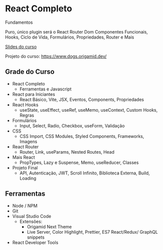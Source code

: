 # React Completo
Fundamentos

Puro, único plugin será o React Router Dom
Componentes Funcionais, Hooks, Ciclo de Vida, Formulários, Propriedades, Router e Mais

[Slides do curso](https://www.origamid.com/slide/react-completo/#/0101-o-curso/1)

Projeto do curso: https://www.dogs.origamid.dev/

## Grade do Curso
* React Completo
  * Ferramentas e Javascript
* React para Iniciantes
  * React Básico, Vite, JSX, Eventos, Components, Propriedades
* React Hooks
  * useState, useEffect, useRef, useMemo, useContext, Custom Hooks, Regras
* Formulários
  * Input, Select, Radio, Checkbox, useForm, Validação
* CSS
  * CSS Import, CSS Modules, Styled Components, Frameworks, Imagens
* React Router
  * Router, Link, useParams, Nested Routes, Head
* Mais React
  * PropTypes, Lazy e Suspense, Memo, useReducer, Classes
* Projeto Final
  * API, Autenticação, JWT, Scroll Infinito, Biblioteca Externa, Build, Loading

## Ferramentas
* Node / NPM
* Git
* Visual Studio Code
  * Extensões:
    * Origamid Next Theme
    * Live Server, Color Highlight, Prettier, ES7 React/Redux/ GraphQL snippets
* React Developer Tools